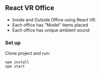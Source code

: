 ## React VR Office
* Inside and Outside Office using React VR.
* Each office has "Model" items placed
* Each office has unique ambient sound

### Set up
Clone project and run:
```
npm install
npm start
```
